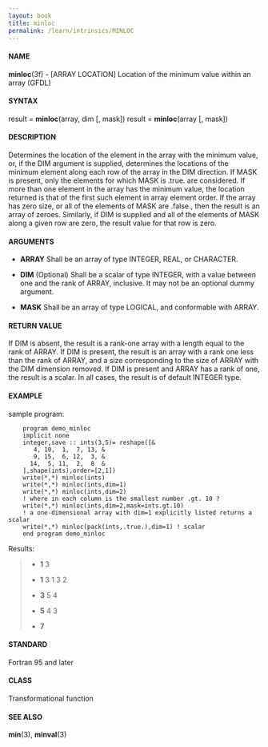 ```yaml
---
layout: book
title: minloc
permalink: /learn/intrinsics/MINLOC
---
```

#### NAME

__minloc__(3f) - \[ARRAY LOCATION\] Location of the minimum value within an array
(GFDL)

#### SYNTAX

result = __minloc__(array, dim \[, mask\]) result = __minloc__(array \[,
mask\])

#### DESCRIPTION

Determines the location of the element in the array with the minimum
value, or, if the DIM argument is supplied, determines the locations of
the minimum element along each row of the array in the DIM direction. If
MASK is present, only the elements for which MASK is .true. are
considered. If more than one element in the array has the minimum value,
the location returned is that of the first such element in array element
order. If the array has zero size, or all of the elements of MASK are
.false., then the result is an array of zeroes. Similarly, if DIM is
supplied and all of the elements of MASK along a given row are zero, the
result value for that row is zero.

#### ARGUMENTS

  - __ARRAY__
    Shall be an array of type INTEGER, REAL, or CHARACTER.

  - __DIM__
    (Optional) Shall be a scalar of type INTEGER, with a value between
    one and the rank of ARRAY, inclusive. It may not be an optional
    dummy argument.

  - __MASK__
    Shall be an array of type LOGICAL, and conformable with ARRAY.

#### RETURN VALUE

If DIM is absent, the result is a rank-one array with a length equal to
the rank of ARRAY. If DIM is present, the result is an array with a rank
one less than the rank of ARRAY, and a size corresponding to the size of
ARRAY with the DIM dimension removed. If DIM is present and ARRAY has a
rank of one, the result is a scalar. In all cases, the result is of
default INTEGER type.

#### EXAMPLE

sample program:

```
    program demo_minloc
    implicit none
    integer,save :: ints(3,5)= reshape([&
       4, 10,  1,  7, 13, &
       9, 15,  6, 12,  3, &
      14,  5, 11,  2,  8  &
    ],shape(ints),order=[2,1])
    write(*,*) minloc(ints)
    write(*,*) minloc(ints,dim=1)
    write(*,*) minloc(ints,dim=2)
    ! where in each column is the smallest number .gt. 10 ?
    write(*,*) minloc(ints,dim=2,mask=ints.gt.10)
    ! a one-dimensional array with dim=1 explicitly listed returns a scalar
    write(*,*) minloc(pack(ints,.true.),dim=1) ! scalar
    end program demo_minloc
```

Results:

>   - __1__
>     3
>
>   - __1__
>     3 1 3 2
>
>   - __3__
>     5 4
>
>   - __5__
>     4 3
>
>   - __7__

#### STANDARD

Fortran 95 and later

#### CLASS

Transformational function

#### SEE ALSO

__min__(3), __minval__(3)
